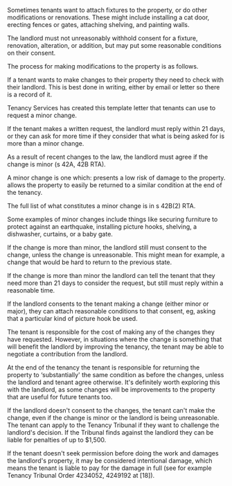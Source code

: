 Sometimes tenants want to attach fixtures to the property, or do other modifications or renovations. These might include installing a cat door, erecting fences or gates, attaching shelving, and painting walls.

The landlord must not unreasonably withhold consent for a fixture, renovation, alteration, or addition, but may put some reasonable conditions on their consent.

The process for making modifications to the property is as follows.

If a tenant wants to make changes to their property they need to check with their landlord. This is best done in writing, either by email or letter so there is a record of it.

Tenancy Services has created this template letter that tenants can use to request a minor change.

If the tenant makes a written request, the landlord must reply within 21 days, or they can ask for more time if they consider that what is being asked for is more than a minor change.

As a result of recent changes to the law, the landlord must agree if the change is minor (s 42A, 42B RTA).

A minor change is one which:
presents a low risk of damage to the property.
allows the property to easily be returned to a similar condition at the end of the tenancy.

The full list of what constitutes a minor change is in s 42B(2) RTA.

Some examples of minor changes include things like securing furniture to protect against an earthquake, installing picture hooks, shelving, a dishwasher, curtains, or a baby gate.

If the change is more than minor, the landlord still must consent to the change, unless the change is unreasonable. This might mean for example, a change that would be hard to return to the previous state.

If the change is more than minor the landlord can tell the tenant that they need more than 21 days to consider the request, but still must reply within a reasonable time.

If the landlord consents to the tenant making a change (either minor or major), they can attach reasonable conditions to that consent, eg, asking that a particular kind of picture hook be used.

The tenant is responsible for the cost of making any of the changes they have requested. However, in situations where the change is something that will benefit the landlord by improving the tenancy, the tenant may be able to negotiate a contribution from the landlord.

At the end of the tenancy the tenant is responsible for returning the property to ‘substantially' the same condition as before the changes, unless the landlord and tenant agree otherwise. It's definitely worth exploring this with the landlord, as some changes will be improvements to the property that are useful for future tenants too.

If the landlord doesn't consent to the changes, the tenant can't make the change, even if the change is minor or the landlord is being unreasonable. The tenant can apply to the Tenancy Tribunal if they want to challenge the landlord's decision. If the Tribunal finds against the landlord they can be liable for penalties of up to $1,500.

If the tenant doesn't seek permission before doing the work and damages the landlord's property, it may be considered intentional damage, which means the tenant is liable to pay for the damage in full (see for example Tenancy Tribunal Order 4234052, 4249192 at [18]).